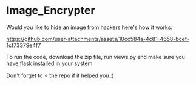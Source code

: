 # Image_Encrypter

Would you like to hide an image from hackers here's how it works:


https://github.com/user-attachments/assets/10cc584a-4c81-4658-bcef-1cf73379e4f7

To run the code, download the zip file, run views.py and make sure you have flask installed in your system

Don't forget to ⭐ the repo if it helped you :)



